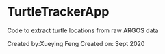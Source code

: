 # TurtleTrackerApp
Code to extract turtle locations from raw ARGOS data

Created by:Xueying Feng
Created on: Sept 2020
